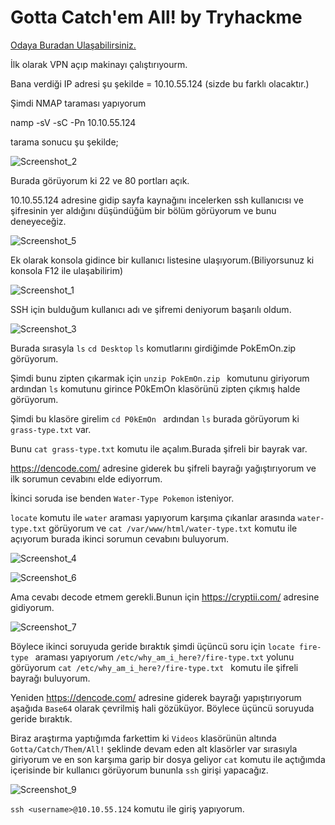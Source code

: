 # Gotta Catch'em All! by Tryhackme
<a href="https://tryhackme.com/room/pokemon" rel="nofollow">Odaya Buradan Ulaşabilirsiniz.</a> 

İlk olarak VPN açıp makinayı çalıştırıyourm.

Bana verdiği IP adresi şu şekilde = 10.10.55.124 (sizde bu farklı olacaktır.)

Şimdi NMAP taraması yapıyorum

namp -sV -sC -Pn  10.10.55.124

tarama sonucu şu şekilde;

![Screenshot_2](https://user-images.githubusercontent.com/34964480/90057828-9d228f80-dce9-11ea-80d4-f2b083923684.png)


Burada görüyorum ki 22 ve 80 portları açık. 

10.10.55.124 adresine gidip sayfa kaynağını incelerken ssh kullanıcısı ve şifresinin yer aldığını düşündüğüm bir bölüm görüyorum ve bunu deneyeceğiz.

![Screenshot_5](https://user-images.githubusercontent.com/34964480/90057418-0b1a8700-dce9-11ea-9ab0-79b04bb60e47.png)


Ek olarak konsola gidince bir kullanıcı listesine ulaşıyorum.(Biliyorsunuz ki konsola F12 ile ulaşabilirim)

![Screenshot_1](https://user-images.githubusercontent.com/34964480/90057604-4cab3200-dce9-11ea-9741-5cc72b3523f3.png)

SSH için bulduğum kullanıcı adı ve şifremi deniyorum başarılı oldum.

![Screenshot_3](https://user-images.githubusercontent.com/34964480/90058126-fee2f980-dce9-11ea-8bac-a0a461f8de04.png)

Burada sırasyla ```ls``` ```cd Desktop``` ```ls``` komutlarını girdiğimde PokEmOn.zip görüyorum.

Şimdi bunu zipten çıkarmak için ```unzip PokEmOn.zip ``` komutunu giriyorum ardından ```ls``` komutunu girince P0kEmOn klasörünü zipten çıkmış halde görüyorum.

Şimdi bu klasöre girelim ```cd P0kEmOn ``` ardından ```ls``` burada görüyorum ki ```grass-type.txt``` var.

Bunu ```cat grass-type.txt``` komutu ile açalım.Burada şifreli bir bayrak var.

https://dencode.com/ adresine giderek bu şifreli bayrağı yağıştırıyorum ve ilk sorumun cevabını elde ediyorrum.

İkinci soruda ise benden ```Water-Type Pokemon``` isteniyor.

```locate``` komutu ile ```water``` araması yapıyorum karşıma çıkanlar arasında ```water-type.txt``` görüyorum ve  ```cat /var/www/html/water-type.txt``` komutu ile açıyorum burada ikinci sorumun cevabını buluyorum.

![Screenshot_4](https://user-images.githubusercontent.com/34964480/90061649-183a7480-dcef-11ea-939e-2fdd7c1d5bce.png)

![Screenshot_6](https://user-images.githubusercontent.com/34964480/90061774-4b7d0380-dcef-11ea-82eb-9a92b5c59961.png)

Ama cevabı decode etmem gerekli.Bunun için https://cryptii.com/ adresine gidiyorum.

![Screenshot_7](https://user-images.githubusercontent.com/34964480/90063055-70727600-dcf1-11ea-93b7-274cbc9f6b22.png)

Böylece ikinci soruyuda geride bıraktık şimdi üçüncü soru için ```locate fire-type ``` araması yapıyorum ```/etc/why_am_i_here?/fire-type.txt``` yolunu görüyorum 
```cat /etc/why_am_i_here?/fire-type.txt ``` komutu ile şifreli bayrağı buluyorum.

Yeniden https://dencode.com/ adresine giderek bayrağı yapıştırıyorum aşağıda ```Base64``` olarak çevrilmiş hali gözüküyor. Böylece üçüncü soruyuda geride bıraktık.

Biraz araştırma yaptığımda farkettim ki ```Videos``` klasörünün altında ```Gotta/Catch/Them/All!``` şeklinde devam eden alt klasörler var sırasıyla giriyorum ve en son karşıma garip bir dosya geliyor ```cat``` komutu ile açtığımda içerisinde bir kullanıcı görüyorum bununla ```ssh``` girişi yapacağız.

![Screenshot_9](https://user-images.githubusercontent.com/34964480/90066254-29d34a80-dcf6-11ea-98c6-ea4d23aedc17.png)

```ssh <username>@10.10.55.124``` komutu ile giriş yapıyorum.








